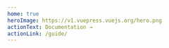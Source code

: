 ```yaml
---
home: true
heroImage: https://v1.vuepress.vuejs.org/hero.png
actionText: Documentation →
actionLink: /guide/
---
```

